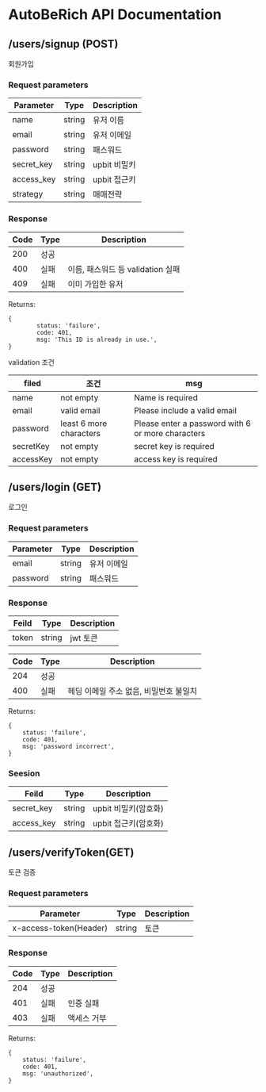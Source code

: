 # AutoBeRich API Documentation

## /users/signup (POST)

회원가입

### Request parameters
| Parameter  | Type | Description |
|------------|------|-------------|
| name       | string | 유저 이름       |
| email      | string | 유저 이메일      |
| password   | string | 패스워드        |
| secret_key | string | upbit 비밀키   |
| access_key | string | upbit 접근키   |
| strategy | string | 매매전략        |

### Response

| Code | Type | Description              |
|------|------|--------------------------|
| 200  | 성공   |                          |
| 400  | 실패   | 이름, 패스워드 등 validation 실패 |
| 409  | 실패 | 이미 가입한 유저                |

Returns:
```
{
        status: 'failure',
        code: 401,
        msg: 'This ID is already in use.',
}
```

validation 조건

| filed  | 조건                      | msg                                                |
|-------|-------------------------|----------------------------------------------------|
| name | not empty      | Name is required            |
| email | valid email     | Please include a valid email       |
| password | least 6 more characters | Please enter a password with 6 or more characters  |
|  secretKey    | not empty        |      secret key is required          |
|      accessKey  |        not empty     |       access key is required    |

## /users/login (GET)

로그인

### Request parameters
| Parameter | Type | Description |
|-----------|------|----|
| email     | string | 유저 이메일|
| password | string | 패스워드 |

### Response
| Feild | Type | Description |
|-------|------|------------|
| token | string | jwt 토큰     |

| Code | Type | Description            |
|------|------|------------------------|
| 204  | 성공   |                        |
| 400 | 실패   | 헤딩 이메일 주소 없음, 비밀번호 불일치 |

Returns:
```
{
    status: 'failure',
    code: 401,
    msg: 'password incorrect',
}
```

### Seesion
| Feild      | Type | Description    |
|------------|------|----------------|
| secret_key | string | upbit 비밀키(암호화) |
| access_key | string | upbit 접근키(암호화) |


## /users/verifyToken(GET)

토큰 검증

### Request parameters
| Parameter              | Type | Description |
|------------------------|------|-------------|
| x-access-token(Header) | string | 토큰          |


### Response

| Code | Type | Description |
|------|------|-------------|
| 204  | 성공   |             |
| 401  | 실패   | 인증 실패       |
| 403  | 실패   | 액세스 거부      |

Returns:
```
{
    status: 'failure',
    code: 401,
    msg: 'unauthorized',
}
```